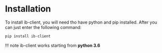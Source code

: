 # Installation

To install ib-client, you will need tho have python and pip installed. After you can just enter the following command:

```bash
pip install ib-client
```

!!! note
    ib-client works starting from **python 3.6**
